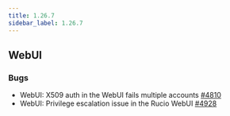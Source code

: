 ```yaml
---
title: 1.26.7
sidebar_label: 1.26.7
---
```


## WebUI

### Bugs

- WebUI: X509 auth in the WebUI fails multiple accounts [#4810](https://github.com/rucio/rucio/issues/4810)
- WebUI: Privilege escalation issue in the Rucio WebUI [#4928](https://github.com/rucio/rucio/issues/4928)
